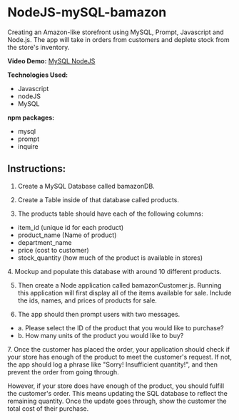 # NodeJS-mySQL-bamazon


Creating an Amazon-like storefront using MySQL, Prompt, Javascript and Node.js. The app will take in orders from customers and deplete stock from the store's inventory.

<b>Video Demo:</b> <a href="https://youtu.be/xZEY0pdeX88" target="_blank">MySQL NodeJS</a>


<b>Technologies Used:</b>
<ul>
	<li>Javascript</li>
	<li>nodeJS</li>
	<li>MySQL</li>
</ul>

<b>npm packages:</b>
<ul>
	<li>mysql</li>
	<li>prompt</li>
	<li>inquire</li>
</ul>


<h2>Instructions:</h2>

1. Create a MySQL Database called bamazonDB.

2. Create a Table inside of that database called products.

3. The products table should have each of the following columns:
<ul>
<li>item_id (unique id for each product)</li></li>
<li>product_name (Name of product)</li>
<li>department_name</li>
<li>price (cost to customer)</li>
<li>stock_quantity (how much of the product is available in stores)</li>
</ul>
4. Mockup and populate this database with around 10 different products.

5. Then create a Node application called bamazonCustomer.js. Running this application will first display all of the items available for sale. Include the ids, names, and prices of products for sale.

6. The app should then prompt users with two messages.
<ul>
<li>a. Please select the ID of the product that you would like to purchase?</li>
<li>b. How many units of the product you would like to buy?</li>
</ul>
7. Once the customer has placed the order, your application should check if your store has enough of the product to meet the customer's request.
If not, the app should log a phrase like "Sorry! Insufficient quantity!", and then prevent the order from going through.
<p>
However, if your store does have enough of the product, you should fulfill the customer's order.
This means updating the SQL database to reflect the remaining quantity. Once the update goes through, show the customer the total cost of their purchase.</p>


